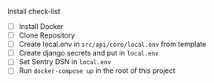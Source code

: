 Install check-list
- [ ] Install Docker
- [ ] Clone Repository
- [ ] Create local.env in `src/api/core/local.env` from template
- [ ] Create django secrets and put in `local.env`
- [ ] Set Sentry DSN in `local.env`
- [ ] Run `docker-compose up` in the root of this project

